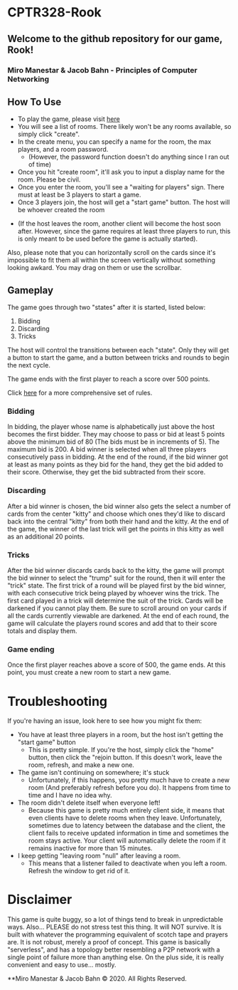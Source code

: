 # CPTR328-Rook
## Welcome to the github repository for our game, Rook!
### Miro Manestar & Jacob Bahn - Principles of Computer Networking

## How To Use
- To play the game, please visit [here](https://rook.miromanestar.com)
- You will see a list of rooms. There likely won't be any rooms available, so simply click "create".
- In the create menu, you can specify a name for the room, the max players, and a room password. 
    * (However, the password function doesn't do anything since I ran out of time)
- Once you hit "create room", it'll ask you to input a display name for the room. Please be civil.
- Once you enter the room, you'll see a "waiting for players" sign. There must at least be 3 players to start a game.
- Once 3 players join, the host will get a "start game" button. The host will be whoever created the room 
 * (If the host leaves the room, another client will become the host soon after. However, since the game requires at least three players to run, this is only meant to be used before the game is actually started).

Also, please note that you can horizontally scroll on the cards since it's impossible to fit them all within the screen vertically without something looking awkard.
You may drag on them or use the scrollbar.

## Gameplay
The game goes through two "states" after it is started, listed below:
1. Bidding
2. Discarding
3. Tricks

The host will control the transitions between each "state". Only they will get a button to start the game, and a button between tricks and rounds to begin the next cycle.

The game ends with the first player to reach a score over 500 points.

Click [here](https://rook.miromanestar.com/rules) for a more comprehensive set of rules.

### Bidding
In bidding, the player whose name is alphabetically just above the host becomes the first bidder. They may choose to pass or bid at least 5 points above the minimum bid of 80 (The bids must be in increments of 5). The maximum bid is 200. A bid winner is selected when all three players consecutively pass in bidding. At the end of the round, if the bid winner got at least as many points as they bid for the hand, they get the bid added to their score. Otherwise, they get the bid subtracted from their score.

### Discarding
After a bid winner is chosen, the bid winner also gets the select a number of cards from the center "kitty" and choose which ones they'd like to discard back into the central "kitty" from both their hand and the kitty. At the end of the game, the winner of the last trick will get the points in this kitty as well as an additional 20 points.

### Tricks
After the bid winner discards cards back to the kitty, the game will prompt the bid winner to select the "trump" suit for the round, then it will enter the "trick" state. The first trick of a round will be played first by the bid winner, with each consecutive trick being played by whoever wins the trick. The first card played in a trick will determine the suit of the trick. Cards will be darkened if you cannot play them. Be sure to scroll around on your cards if all the cards currently viewable are darkened.
At the end of each round, the game will calculate the players round scores and add that to their score totals and display them.

### Game ending
Once the first player reaches above a score of 500, the game ends. At this point, you must create a new room to start a new game.

# Troubleshooting
If you're having an issue, look here to see how you might fix them:
- You have at least three players in a room, but the host isn't getting the "start game" button
    * This is pretty simple. If you're the host, simply click the "home" button, then click the "rejoin button. If this doesn't work, leave the room, refresh, and make a new one.
- The game isn't continuing on somewhere; it's stuck
    * Unfortunately, if this happens, you pretty much have to create a new room (And preferably refresh before you do). It happens from time to time and I have no idea why.
- The room didn't delete itself when everyone left!
    * Because this game is pretty much entirely client side, it means that even clients have to delete rooms when they leave. Unfortunately, sometimes due to latency between the database and the client, the client fails to receive updated information in time and sometimes the room stays active. Your client will automatically delete the room if it remains inactive for more than 15 minutes.
- I keep getting "leaving room "null" after leaving a room.
    * This means that a listener failed to deactivate when you left a room. Refresh the window to get rid of it.

# Disclaimer
This game is quite buggy, so a lot of things tend to break in unpredictable ways. Also... PLEASE do not stress test this thing. It will NOT survive. It is built with whatever the programming equivalent of scotch tape and prayers are. It is not robust, merely a proof of concept. This game is basically "serverless", and has a topology better resembling a P2P network with a single point of failure more than anything else. On the plus side, it is really convenient and easy to use... mostly.


**Miro Manestar & Jacob Bahn &copy; 2020. All Rights Reserved.
